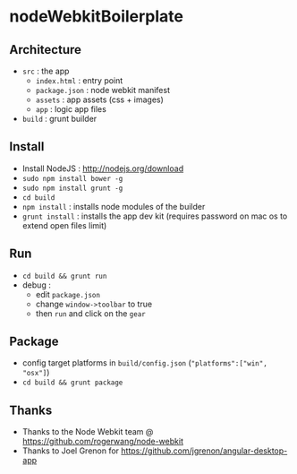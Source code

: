 nodeWebkitBoilerplate
=====================

Architecture
------------
- `src` : the app
    - `index.html` : entry point
    - `package.json` : node webkit manifest
    - `assets` : app assets (css + images)
    - `app` : logic app files
- `build` : grunt builder

Install
-------
- Install NodeJS : http://nodejs.org/download
- `sudo npm install bower -g`
- `sudo npm install grunt -g`
- `cd build`
- `npm install` : installs node modules of the builder
- `grunt install` : installs the app dev kit (requires password on mac os to extend open files limit)

Run
---
- `cd build && grunt run`
- debug : 
    - edit `package.json`
    - change `window->toolbar` to true
    - then `run` and click on the `gear`

Package
-------
- config target platforms in `build/config.json` (`"platforms":["win", "osx"]`)
- `cd build && grunt package`

Thanks
------
- Thanks to the Node Webkit team @ https://github.com/rogerwang/node-webkit
- Thanks to Joel Grenon for https://github.com/jgrenon/angular-desktop-app
